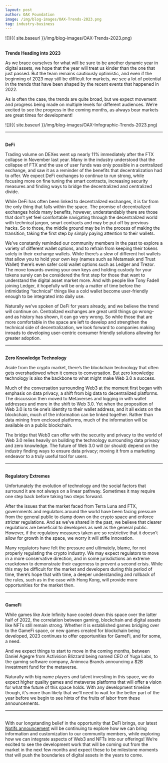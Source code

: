 ```yaml
---
layout: post
author: OAX Foundation
image: /img/blog-images/OAX-Trends-2023.png
tag: industry-business
---
```


![]({{ site.baseurl }}/img/blog-images/OAX-Trends-2023.png)

<br><b>Trends Heading into 2023</b>

As we brace ourselves for what will be sure to be another dynamic year in digital assets, we hope that the year will treat us kinder than the one that just passed. But the team remains cautiously optimistic, and even if the beginning of 2023 may still be difficult for markets, we see a lot of potential in the trends that have been shaped by the recent events that happened in 2022. 

As is often the case, the trends are quite broad, but we expect movement and progress being made on multiple levels for different audiences. We’re excited to see the progress in the coming months, as always bear markets are great times for development!

![]({{ site.baseurl }}/img/blog-images/OAX-Infographic-Trends-2023.png)

***

<br><b>DeFi</b>

Trading volume on DEXes went up nearly 11% immediately after the FTX collapse in November last year. Many in the industry understood that the collapse of FTX and the use of user funds was only possible in a centralized exchange, and saw it as a reminder of the benefits that decentralization had to offer. We expect DeFi exchanges to continue to run strong, while focusing more on fine tuning the smart contracts, increasing security measures and finding ways to bridge the decentralized and centralized divide. 

While DeFi has often been linked to decentralized exchanges, it is far from the only thing that falls within the space. The promise of decentralized exchanges holds many benefits, however, understandably there are those that don’t yet feel comfortable navigating through the decentralized world with technical jargon, smart contracts and may be put off by previous hacks. So to those, the middle ground may be in the process of making the transition, taking the first step by simply paying attention to their wallets. 

We’ve constantly reminded our community members in the past to explore a variety of different wallet options, and to refrain from keeping their tokens solely in their exchange wallets. While there’s a slew of different hot wallets that allow you to hold your own key (names such as Metamask and Trust Wallet) there’s even safer cold wallet options such as Ledger and Trezor. The move towards owning your own keys and holding custody for your tokens surely can be considered the first step for those that want to understand the digital asset market more. And with people like Tony Fadell joining Ledger, it hopefully will be only a matter of time before the intimidating “technical” things like a cold wallet become user-friendly enough to be integrated into daily use. 

Naturally we’ve spoken of DeFi for years already, and we believe the trend will continue on. Centralized exchanges are great until things go wrong– and as history has shown, it can go very wrong. So while those that are more comfortable in the space are left to develop and strengthen the technical side of decentralization, we look forward to companies making inroads to developing user-centric consumer friendly solutions allowing for greater adoption.

***

<br><b>Zero Knowledge Technology</b>

Aside from the crypto market, there’s the blockchain technology that often gets overshadowed when it comes to conversation. But zero knowledge technology is also the backbone to what might make Web 3.0 a success. 

Much of the conversation surrounding Web3 at the moment first began with emphasis on data privacy, a shift from big data to decentralized platforms. The discussion then moved to Metaverses and logging in with wallet addresses and more in the shift to Web 3.0. Yet when the proposition of Web 3.0 is to tie one’s identity to their wallet address, and it all exists on the blockchain, much of the information can be linked together. Rather than data mining from enclosed platforms, much of the information will be available on a public blockchain. 

The bridge that Web3 can offer with the security and privacy to the world of Web 3.0 relies heavily on building the technology surrounding data privacy and zero knowledge. The future of Web 3.0 will (or should) depend on the industry finding ways to ensure data privacy; moving it from a marketing endeavor to a truly useful tool for users.

***

<br><b>Regulatory Extremes</b>

Unfortunately the evolution of technology and the social factors that surround it are not always on a linear pathway. Sometimes it may require one step back before taking two steps forward. 

After the issues that the market faced from Terra Luna and FTX, governments and regulators around the world have been facing pressure from the general public to clamp down on the crypto space and enforce stricter regulations. And as we’ve shared in the past, we believe that clearer regulations are beneficial to developers as well as the general public. However, if the regulatory measures taken are so restrictive that it doesn’t allow for growth in the space, we worry it will stifle innovation. 

Many regulators have felt the pressure and ultimately, blame, for not properly regulating the crypto industry. We may expect regulators to move in a more conservative direction, and in some jurisdictions an extreme crackdown to demonstrate their eagerness to prevent a second crisis. While this may be difficult for the market and developers during this period of time, there’s hope that with time, a deeper understanding and rollback of the rules, such as in the case with Hong Kong, will provide more opportunities for the market then.

***

<br><b>GameFi</b>

While games like Axie Infinity have cooled down this space over the latter half of 2022, the correlation between gaming, blockchain and digital assets like NFTs still remain strong. Whether it is established games bridging over to the GameFi space, or new games created for blockchain being developed, 2023 continues to offer opportunities for GameFi, and for some, a need. 

And we expect things to start to move in the coming months, between Daniel Agegre from Activision Blizzard being named CEO of Yuga Labs, to the gaming software company, Animoca Brands announcing a $2B investment fund for the metaverse.

Naturally with big name players and talent investing in this space, we do expect higher quality games and metaverse platforms that will offer a vision for what the future of this space holds. With any development timeline though, it's more than likely that we’ll need to wait for the better part of the year before we begin to see hints of the fruits of labor from these announcements. 


***


<br>With our longstanding belief in the opportunity that DeFi brings, our latest <a href="http://www.notifs.co">Notifs announcement</a> will be continuing to explore how we can bring information and customization to our community members, while exploring how we can integrate aspects of Web3 and NFTs into our offerings! We’re excited to see the development work that will be coming out from the market in the next few months and expect these to be milestone moments that will push the boundaries of digital assets in the years to come.
